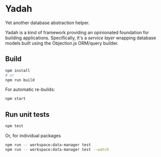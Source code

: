 # Yadah

Yet another database abstraction helper.

Yadah is a kind of framework providing an opinionated foundation for building
applications. Specifically, it's a _service layer_ wrapping database models
built using the Objection.js ORM/query builder.

## Build

```sh
npm install
# or
npm run build
```

For automatic re-builds:

```sh
npm start
```

## Run unit tests

```sh
npm test
```

Or, for individual packages

```sh
npm run -- workspace:data-manager test
npm run -- workspace:data-manager test --watch
```
